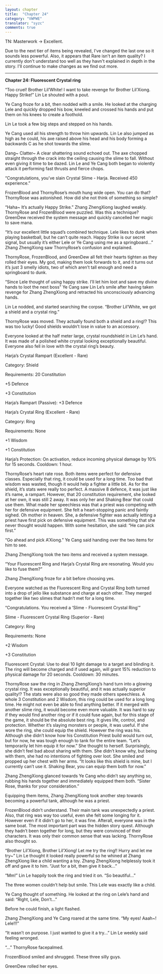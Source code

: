 ```yaml
---
layout: chapter
title:  "Chapter 24"
category: "VWPWE"
translator: "syzc"
comments: true
---
```


TN: Masterwork -> Excellent.

Due to the next tier of items being revealed, I've changed the last one so it sounds less powerful. Also, it appears that Rare isn't an item quality? I currently don't understand too well as they havn't explained in depth in the story. I'll continue to make changes as we find out more.

---

**Chapter 24: Fluorescent Crystal ring**
 
“Too cruel! Brother Lil’White! I want to take revenge for Brother Lil’Xiong. Happy Strike!” Lin Le shouted with a pout.
 
Ye Cang froze for a bit, then nodded with a smile. He looked at the charging Lele and quickly dropped his bow, kneeled and crossed his hands and put them on his knees to create a foothold. 
 
Lin Le took a few big steps and stepped on his hands.
 
Ye Cang used all his strength to throw him upwards. Lin Le also jumped as high as he could, his axe raised above his head and his body forming a backwards C as he shot towards the slime.
 
Dang~ Clatter~ A clear shattering sound echoed out. The axe chopped straight through the crack into the ceiling causing the slime to fall. Without even giving it time to be dazed. Lin Le and Ye Cang both began to violently attack it performing fast thrusts and fierce chops.
 
“Congratulations, you’ve slain Crystal Slime - Harja. Received 450 experience.”
 
FrozenBlood and ThornyRose’s mouth hung wide open. You can do that? ThornyRose was astonished. How did she not think of something so simple?
 
“Haha~ It’s actually Happy Strike.” Zhang ZhengXiong laughed weakly. ThornyRose and FrozenBlood were puzzled. Was this a technique? GreenDew received the system message and quickly cancelled her magic to save mana.
 
“It’s our excellent little squad’s combined technique. Lele likes to dunk when playing basketball, but he can’t quite reach. Happy Strike is our secret signal, but usually it’s either Lele or Ye Cang using me as a springboard...” Zhang ZhengXiong saw ThornyRose’s confusion and explained.
 
ThornyRose, FrozenBlood, and GreenDew all felt their hearts tighten as they rolled their eyes. My god, making them look forwards to it, and it turns out it’s just 3 smelly idiots, two of which aren’t tall enough and need a springboard to dunk.
 
“Since Lele thought of using happy strike. I’ll let him loot and save my divine hands to loot the next boss” Ye Cang saw Lin Le’s smile after having taken revenge for Zhang ZhengXiong and retracted his unconsciously advancing hands.
 
Lin Le nodded, and started searching the corpse. “Brother Lil’White, we got a shield and a crystal ring.”
 
ThornyRose was moved. They actually found both a shield and a ring!? This was too lucky! Good shields wouldn’t lose in value to an accessory. 
 
Everyone looked at the half meter large, crystal roundshield in Lin Le’s hand. It was made of a polished white crystal looking exceptionally beautiful. Everyone also fell in love with the crystal ring’s beauty.
 
Harja’s Crystal Rampart (Excellent - Rare)
 
Category: Shield
 
Requirements: 20 Constitution
 
+5 Defence
 
+3 Constitution
 
Harja’s Rampart (Passive): +3 Defence
 
Harja’s Crystal Ring (Excellent - Rare)
 
Category: Ring
 
Requirements: None
 
+1 Wisdom
 
+1 Constitution
 
Harja’s Protection: On activation, reduce incoming physical damage by 10% for 15 seconds. Cooldown: 1 hour.
 
ThornyRose’s heart rate rose. Both items were perfect for defensive classes. Especially that ring, it could be used for a long time. Too bad that wisdom was wasted, though it would help a fighter a little bit. As for the shield, it’s stats were really too perfect. A massive 8 defence, it was just like it’s name, a rampart. However, that 20 constitution requirement, she looked at her own, it was still 2 away. It was only her and Shaking Bear that could use them. What made her speechless was that a priest was competing with her for defensive equipment. She felt a heart-stopping panic and faintly sighed. Oh mother in heaven. She, a defensive fighter was actually letting a priest have first pick on defensive equipment. This was something that she never thought would happen. With some hesitation, she said: “He can pick first.”
 
“Go ahead and pick A’Xiong.” Ye Cang said handing over the two items for him to see.
 
Zhang ZhengXiong took the two items and received a system message.
 
“Your Fluorescent Ring and Harja’s Crystal Ring are resonating. Would you like to fuse them?”
 
Zhang ZhengXiong froze for a bit before choosing yes. 
 
Everyone watched as the Fluorescent Ring and Crystal Ring both turned into a drop of jello like substance and charge at each other. They merged together like two slimes that hadn’t met for a long time.
 
“Congratulations. You received a ‘Slime - Fluorescent Crystal Ring’”
 
Slime - Fluorescent Crystal Ring (Superior - Rare)
 
Category: Ring
 
Requirements: None
 
+2 Wisdom
 
+3 Constitution
 
Fluorescent Crystal: Use to deal 10 light damage to a target and blinding it. The ring will become charged and if used again, will grant 15% reduction to physical damage for 20 seconds. Cooldown: 30 minutes.
 
ThornyRose saw the ring in Zhang ZhengXiong’s hand turn into a glowing crystal ring. It was exceptionally beautiful, and it was actually superior quality!? The stats were also so good they made others speechless. A whole 3 Constitution and 2 Wisdom, this ring could be used for a long long time. He might not even be able to find anything better. If it merged with another slime ring, it would become even more valuable. It was hard to say if they would find another ring or if it could fuse again, but for this stage of the game, it should be the absolute best ring. It gives life, control, and protection. Whether it’s slaying monsters or people, it was useful. If she wore the ring, she could equip the shield. However the ring was his. Although she didn’t know how his Constitution Priest build would turn out, but for now, he was tough enough to tank for the entire team. “Let’s temporarily let him equip it for now.” She thought to herself. Surprisingly, she didn’t feel bad about sharing with them. She didn’t know why, but being with them, she had no intentions of fighting over loot. She smiled and propped up her chest with her arms. “It looks like this shield is mine, but I currently can’t use it. Shaking Bear, you can equip them both for now.” 
 
Zhang ZhengXiong glanced towards Ye Cang who didn’t say anything so, rubbing his hands together and immediately equipped them both. “Sister Rose, thanks for your consideration.”
 
Equipping them items, Zhang ZhengXiong took another step towards becoming a powerful tank, although he was a priest.
 
FrozenBlood didn’t understand. Their main tank was unexpectedly a priest. Also, that ring was way too useful, even she felt some longing for it. However even if it didn’t go to her, it was fine. Afterall, everyone was in the same boat. The most important part was the hidden story quest. Although they hadn’t been together for long, but they were convinced of their characters. It was only their common sense that was lacking. ThornyRose also thought so.
 
“Brother Lil’Xiong, Brother Lil’Xiong! Let me try the ring!! Hurry and let me try~” Lin Le thought it looked really powerful so he whined at Zhang ZhengXiong like a child wanting a toy. Zhang ZhengXiong helplessly took it off and gave it to him. “Just for a bit, then give it back...” 
 
“Mm!” Lin Le happily took the ring and tried it on. “So beautiful...”
 
The three women couldn’t help but smile. This Lele was exactly like a child.
 
Ye Cang thought of something. He looked at the ring on Lele’s hand and said: “Right, Lele, Don’t...”
 
Before he could finish, a light flashed.
 
Zhang ZhengXiong and Ye Cang roared at the same time. “My eyes! Aaah~! Lele!!!”
 
“It wasn’t on purpose. I just wanted to give it a try...” Lin Le weekly said feeling wronged.
 
“...” ThornyRose facepalmed.
 
FrozenBlood smiled and shrugged. These three silly guys.
 
GreenDew rolled her eyes.